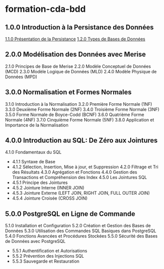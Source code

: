 # formation-cda-bdd

## 1.0.0 Introduction à la Persistance des Données
[1.1.0 Présentation de la Persistance](./module-1-introduction-persistance-donnees/1.1-introduction-persistance-des-donnees.md)
[1.2.0 Types de Bases de Données](./module-1-introduction-persistance-donnees/1.2-types-base-de-donnees.md)

## 2.0.0 Modélisation des Données avec Merise
2.1.0 Principes de Base de Merise
2.2.0 Modèle Conceptuel de Données (MCD)
2.3.0 Modèle Logique de Données (MLD)
2.4.0 Modèle Physique de Données (MPD)

## 3.0.0 Normalisation et Formes Normales
3.1.0 Introduction à la Normalisation
3.2.0 Première Forme Normale (1NF)
3.3.0 Deuxième Forme Normale (2NF)
3.4.0 Troisième Forme Normale (3NF)
3.5.0 Forme Normale de Boyce-Codd (BCNF)
3.6.0 Quatrième Forme Normale (4NF)
3.7.0 Cinquième Forme Normale (5NF) 
3.8.0 Application et Importance de la Normalisation

## 4.0.0 Introduction au SQL: De Zéro aux Jointures
4.1.0 Fondamentaux du SQL
  - 4.1.1 Syntaxe de Base
  - 4.1.2 Sélection, Insertion, Mise à jour, et Suppression
4.2.0 Filtrage et Tri des Résultats
4.3.0 Agrégation et Fonctions
4.4.0 Gestion des Transactions et Compréhension des Index
4.5.0 Les Jointures SQL
  - 4.5.1 Principe des Jointures
  - 4.5.2 Jointure Interne (INNER JOIN)
  - 4.5.3 Jointure Externe (LEFT JOIN, RIGHT JOIN, FULL OUTER JOIN)
  - 4.5.4 Jointure Croisée (CROSS JOIN)

## 5.0.0 PostgreSQL en Ligne de Commande
5.1.0 Installation et Configuration
5.2.0 Création et Gestion des Bases de Données
5.3.0 Utilisation des Commandes SQL Basiques dans PostgreSQL
5.4.0 Fonctions Avancées et Procédures Stockées
5.5.0 Sécurité des Bases de Données avec PostgreSQL
  - 5.5.1 Authentification et Autorisations
  - 5.5.2 Prévention des Injections SQL
  - 5.5.3 Sauvegarde et Restauration
